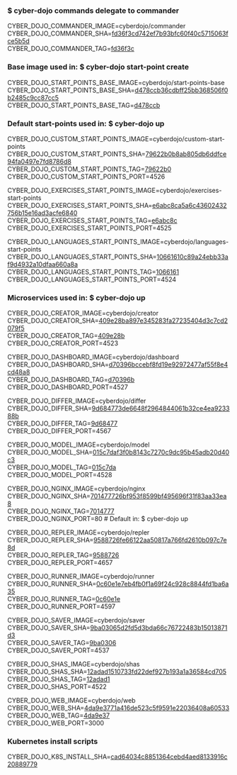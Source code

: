 ### $ cyber-dojo commands delegate to commander

CYBER_DOJO_COMMANDER_IMAGE=cyberdojo/commander  
CYBER_DOJO_COMMANDER_SHA=[fd36f3cd742ef7b93bfc60f40c5715063fce5b5d](https://github.com/cyber-dojo/commander/commit/fd36f3cd742ef7b93bfc60f40c5715063fce5b5d)  
CYBER_DOJO_COMMANDER_TAG=[fd36f3c](https://hub.docker.com/layers/cyberdojo/commander/fd36f3c/images/sha256-c8f6e57cf1a5e765810b5a875385c5e4f6c1cba9832d56cee927e1e9f32dc66e)  

### Base image used in: $ cyber-dojo start-point create

CYBER_DOJO_START_POINTS_BASE_IMAGE=cyberdojo/start-points-base  
CYBER_DOJO_START_POINTS_BASE_SHA=[d478ccb36cdbff25bb368506f0b2485c9cc87cc5](https://github.com/cyber-dojo/start-points-base/commit/d478ccb36cdbff25bb368506f0b2485c9cc87cc5)  
CYBER_DOJO_START_POINTS_BASE_TAG=[d478ccb](https://hub.docker.com/layers/cyberdojo/start-points-base/d478ccb/images/sha256-402adefd8be573b4b0eead68436c2958e957df173c365e03c55bec5b0d3fd87e)  

### Default start-points used in: $ cyber-dojo up

CYBER_DOJO_CUSTOM_START_POINTS_IMAGE=cyberdojo/custom-start-points  
CYBER_DOJO_CUSTOM_START_POINTS_SHA=[79622b0b8ab805db6ddfce94fa0497e7fd8786d8](https://github.com/cyber-dojo/custom-start-points/commit/79622b0b8ab805db6ddfce94fa0497e7fd8786d8)  
CYBER_DOJO_CUSTOM_START_POINTS_TAG=[79622b0](https://hub.docker.com/layers/cyberdojo/custom-start-points/79622b0/images/sha256-a9a7f3764d2a5e9915b70cf34b73d3fffb9ba4d42c500482445597aa41e25b0f)  
CYBER_DOJO_CUSTOM_START_POINTS_PORT=4526

CYBER_DOJO_EXERCISES_START_POINTS_IMAGE=cyberdojo/exercises-start-points  
CYBER_DOJO_EXERCISES_START_POINTS_SHA=[e6abc8ca5a6c43602432756b15e16ad3acfe6840](https://github.com/cyber-dojo/exercises-start-points/commit/e6abc8ca5a6c43602432756b15e16ad3acfe6840)  
CYBER_DOJO_EXERCISES_START_POINTS_TAG=[e6abc8c](https://hub.docker.com/layers/cyberdojo/exercises-start-points/e6abc8c/images/sha256-219b880d8cba8ceca2133f40a982db3a81e27be9af783a671917e86d95a977c6)  
CYBER_DOJO_EXERCISES_START_POINTS_PORT=4525

CYBER_DOJO_LANGUAGES_START_POINTS_IMAGE=cyberdojo/languages-start-points  
CYBER_DOJO_LANGUAGES_START_POINTS_SHA=[10661610c89a24ebb33af9d4932a10dfaa660a8a](https://github.com/cyber-dojo/languages-start-points/commit/10661610c89a24ebb33af9d4932a10dfaa660a8a)  
CYBER_DOJO_LANGUAGES_START_POINTS_TAG=[1066161](https://hub.docker.com/layers/cyberdojo/languages-start-points/1066161/images/sha256-a4fb55b3c3494073b727b8f1c455b39131c66749999c5d22841f9dc99633d5dc)  
CYBER_DOJO_LANGUAGES_START_POINTS_PORT=4524

### Microservices used in: $ cyber-dojo up

CYBER_DOJO_CREATOR_IMAGE=cyberdojo/creator  
CYBER_DOJO_CREATOR_SHA=[409e28ba897e345283fa27235404d3c7cd2079f5](https://github.com/cyber-dojo/creator/commit/409e28ba897e345283fa27235404d3c7cd2079f5)  
CYBER_DOJO_CREATOR_TAG=[409e28b](https://hub.docker.com/layers/cyberdojo/creator/409e28b/images/sha256-e2c18fabb023cb1835ad7b2dba92507431b8eb44bc3c015e61ad3976d9f869ec)  
CYBER_DOJO_CREATOR_PORT=4523

CYBER_DOJO_DASHBOARD_IMAGE=cyberdojo/dashboard  
CYBER_DOJO_DASHBOARD_SHA=[d70396bccebf8fd19e92972477af55f8e4cd48a8](https://github.com/cyber-dojo/dashboard/commit/d70396bccebf8fd19e92972477af55f8e4cd48a8)  
CYBER_DOJO_DASHBOARD_TAG=[d70396b](https://hub.docker.com/layers/cyberdojo/dashboard/d70396b/images/sha256-2ecb06f371c99bd17e9555e33d9880cf9f4f57f311736d1fa025983d5de4c41c)  
CYBER_DOJO_DASHBOARD_PORT=4527

CYBER_DOJO_DIFFER_IMAGE=cyberdojo/differ  
CYBER_DOJO_DIFFER_SHA=[9d684773de6648f2964844061b32ce4ea923388b](https://github.com/cyber-dojo/differ/commit/9d684773de6648f2964844061b32ce4ea923388b)  
CYBER_DOJO_DIFFER_TAG=[9d68477](https://hub.docker.com/layers/cyberdojo/differ/9d68477/images/sha256-f7c8bb276522dd7205d91547d53fb74e6e5f9e67b02853d6d5e0b8c701d36d07)  
CYBER_DOJO_DIFFER_PORT=4567

CYBER_DOJO_MODEL_IMAGE=cyberdojo/model  
CYBER_DOJO_MODEL_SHA=[015c7daf3f0b8143c7270c9dc95b45adb20d40c3](https://github.com/cyber-dojo/model/commit/015c7daf3f0b8143c7270c9dc95b45adb20d40c3)  
CYBER_DOJO_MODEL_TAG=[015c7da](https://hub.docker.com/layers/cyberdojo/model/015c7da/images/sha256-fbf4868f25706bcd015b3eebbeba9cc2dbc5a05b38ca90f97b9fa28a6d50903a)  
CYBER_DOJO_MODEL_PORT=4528

CYBER_DOJO_NGINX_IMAGE=cyberdojo/nginx  
CYBER_DOJO_NGINX_SHA=[701477726bf953f8599bf495696f31f83aa33ea8](https://github.com/cyber-dojo/nginx/commit/701477726bf953f8599bf495696f31f83aa33ea8)  
CYBER_DOJO_NGINX_TAG=[7014777](https://hub.docker.com/layers/cyberdojo/nginx/7014777/images/sha256-a80e0b745d29754b1dc3bf5939e97be762fa04195a4e1db1799771a8332ecbae)  
CYBER_DOJO_NGINX_PORT=80 # Default in: $ cyber-dojo up

CYBER_DOJO_REPLER_IMAGE=cyberdojo/repler  
CYBER_DOJO_REPLER_SHA=[9588726fe66122aa50817a766fd2610b097c7e8d](https://github.com/cyber-dojo/repler/commit/9588726fe66122aa50817a766fd2610b097c7e8d)  
CYBER_DOJO_REPLER_TAG=[9588726](https://hub.docker.com/layers/cyberdojo/repler/9588726/images/sha256-a6681daca5a8181e8c3ab0f2b4c8a2333a80b8a6748c2e1da5ca6985b45710b8)  
CYBER_DOJO_REPLER_PORT=4657

CYBER_DOJO_RUNNER_IMAGE=cyberdojo/runner  
CYBER_DOJO_RUNNER_SHA=[0c60e1e7eb4fb0f1a69f24c928c8844fd1ba6a35](https://github.com/cyber-dojo/runner/commit/0c60e1e7eb4fb0f1a69f24c928c8844fd1ba6a35)  
CYBER_DOJO_RUNNER_TAG=[0c60e1e](https://hub.docker.com/layers/cyberdojo/runner/0c60e1e/images/sha256-26c7a1f3452c41f81b2cafe5a8554cc6bffa504e3841656f3bc72781c3dc2883)  
CYBER_DOJO_RUNNER_PORT=4597

CYBER_DOJO_SAVER_IMAGE=cyberdojo/saver  
CYBER_DOJO_SAVER_SHA=[9ba03065d2fd5d3bda66c76722483b15013871d3](https://github.com/cyber-dojo/saver/commit/9ba03065d2fd5d3bda66c76722483b15013871d3)  
CYBER_DOJO_SAVER_TAG=[9ba0306](https://hub.docker.com/layers/cyberdojo/saver/9ba0306/images/sha256-d5b4b493b96a407d46d2ca3af0bb4e9ffd225df78a5aed105224e4120b3b9814)  
CYBER_DOJO_SAVER_PORT=4537

CYBER_DOJO_SHAS_IMAGE=cyberdojo/shas  
CYBER_DOJO_SHAS_SHA=[12adad1510733fd22def927b193a1a36584cd705](https://github.com/cyber-dojo/shas/commit/12adad1510733fd22def927b193a1a36584cd705)  
CYBER_DOJO_SHAS_TAG=[12adad1](https://hub.docker.com/layers/cyberdojo/shas/12adad1/images/sha256-31f9f3d52666d0cfe94b7c65dce8f1a29419a03721017fe7984415ea8eb0ba4d)  
CYBER_DOJO_SHAS_PORT=4522

CYBER_DOJO_WEB_IMAGE=cyberdojo/web  
CYBER_DOJO_WEB_SHA=[4da9e3771a416de523c5f9591e22036408a60533](https://github.com/cyber-dojo/web/commit/4da9e3771a416de523c5f9591e22036408a60533)  
CYBER_DOJO_WEB_TAG=[4da9e37](https://hub.docker.com/layers/cyberdojo/web/4da9e37/images/sha256-2304ded8a0dd0ae24305a1f08bf4c1f50907e5af10be845bf4a75c415f82e51a)  
CYBER_DOJO_WEB_PORT=3000

### Kubernetes install scripts
CYBER_DOJO_K8S_INSTALL_SHA=[cad64034c8851364cebd4aed8133916c20889779](https://github.com/cyber-dojo/k8s-install/commit/cad64034c8851364cebd4aed8133916c20889779)  

